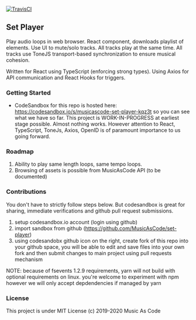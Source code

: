 [![TravisCI](https://api.travis-ci.org/MusicAsCode/set-player.svg?branch=master)](https://travis-ci.org/MusicAsCode/set-player) 

## Set Player

Play audio loops in web browser. React component, downloads playlist of elements. Use UI to mute/solo tracks. All tracks play at the same time. All tracks use ToneJS transport-based synchronization to ensure musical cohesion.

Written for React using TypeScript (enforcing strong types). Using Axios for API communication and React Hooks for triggers.

### Getting Started

* CodeSandbox for this repo is hosted here: https://codesandbox.io/s/musicascode-set-player-kqz3t so you can see what we have so far. This project is WORK-IN-PROGRESS at earliest stage possible. Almost nothing works. However attention to React, TypeScript, ToneJs, Axios, OpenID is of paramount importance to us going forward.

### Roadmap

1. Ability to play same length loops, same tempo loops.
2. Browsing of assets is possible from MusicAsCode API (to be documented)

### Contributions

You don't have to strictly follow steps below. But codesandbox is great for sharing, immediate verifications and github pull request submissions.

1. setup codesandbox.io account (login using github)
2. import sandbox from github (https://github.com/MusicAsCode/set-player)
3. using codesandobx github icon on the right, create fork of this repo into your github space, you will be able to edit and save files into your own fork and then submit changes to main project using pull requests mechanism

NOTE: because of fsevents 1.2.9 requirements, yarn will not build with optional requirements on linux. you're welcome to experiment with npm however we will only accept depdendencies if managed by yarn

### License

This project is under MIT License (c) 2019-2020 Music As Code
